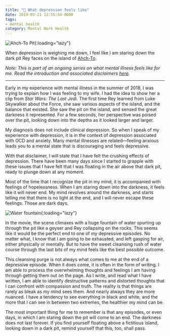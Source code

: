 ```yaml
---
title: "💮 What depression feels like"
date: 2019-03-21 12:55:54-0600
tags:
- mental health
category: Mental Work Health
---
```


![Ahch-To Pit](https://media.bennorris.org/images/bennorris/uploads/2019/042a0e7bc6.jpg){:loading="lazy"}

When depression is weighing me down, I feel like I am staring down the dark pit Rey faces on the island of [Ahch-To](https://www.starwars.com/databank/ahch-to).

*Note: This is part of an ongoing series on what mental illness feels like for me. Read the introduction and associated disclaimers [here](https://www.bennorris.org/2019/03/18/what-mental-illness.html).*

***

Early in my experience with mental illness in the summer of 2018, I was trying to explain how I was feeling to my wife. I had the idea to show her a clip from *Star Wars: The Last Jedi*. The first time Rey learned from Luke Skywalker about the Force, she saw various aspects of the island, and the balance that existed. She saw the pit on the island, and sensed the great darkness it represented. For a few seconds, her perspective was poised over the pit, looking down into the depths as it looked larger and larger.

My diagnosis does not include clinical depression. So when I speak of my experience with depression, it is in the context of depression associated with OCD and anxiety. Many mental illnesses are related—feeling anxious leads you to a mental state that is discouraging and feels depressive.

With that disclaimer, I will state that I have felt the crushing effects of depression. There have been many days since I started to grapple with these issues that I have felt that I was floating in the air above that dark pit, ready to plunge down at any moment.

Most of the time that I recognize the pit in my mind, it is accompanied with feelings of hopelessness. When I am staring down into the darkness, it feels like it will never end. My mind revolves around the darkness, and starts telling me that there is no light at the end, and I will never escape these feelings. Those are dark days.

![Water fountain](https://media.bennorris.org/images/bennorris/uploads/2019/819879c945.jpg){:loading="lazy"}

In the movie, the scene climaxes with a huge fountain of water spurting up through the pit like a geyser and Rey collapsing on the rocks. This seems like it would be the perfect end to one of my depressive episodes. No matter what, I know that I am going to be exhausted, and left gasping for air, either physically or mentally. But to have the sweet cleansing rush of water course through the last bits of my mind feels like the best possible outcome.

This cleansing purge is not always what comes to me at the end of a depressive episode. When it does come, it is often in the form of writing. I am able to process the overwhelming thoughts and feelings I am having through getting them out on the page. As I write, and read what I have written, I am able to identify destructive patterns and distorted thoughts that I can confront with compassion and truth. The reality is that things are rarely as bleak as my mind sees them. And nearly always they are more nuanced. I have a tendency to see everything in black and white, and the more that I can see in between two extremes, the healthier my mind can be.

The most important thing for me to remember is that any episodes, or even days, in which I am staring down the pit will come to an end. The darkness does not last forever. If you find yourself floating above a fictitious island, looking down in a dark pit, remind yourself that this, too, shall pass.